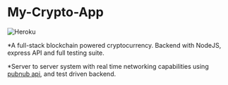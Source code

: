 # My-Crypto-App
![Heroku](https://pyheroku-badge.herokuapp.com/?app=crypto-ap-p&style=<STYLE>)


*A full-stack blockchain powered cryptocurrency. Backend with NodeJS, express API and full testing suite.

*Server to server system with real time networking capabilities using [pubnub api](https://github.com/pubnub), and test driven backend.
